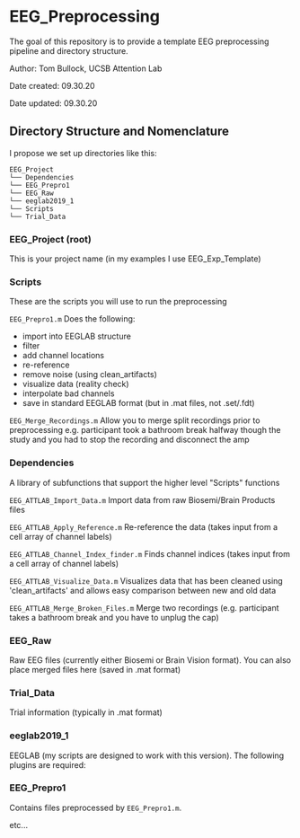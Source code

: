 # EEG_Preprocessing

The goal of this repository is to provide a template EEG preprocessing pipeline and directory structure.

Author: Tom Bullock, UCSB Attention Lab

Date created: 09.30.20

Date updated: 09.30.20

## Directory Structure and Nomenclature 

I propose we set up directories like this:
```
EEG_Project
└── Dependencies
└── EEG_Prepro1
└── EEG_Raw
└── eeglab2019_1
└── Scripts
└── Trial_Data
```

### EEG_Project (root)

This is your project name (in my examples I use EEG_Exp_Template)

### Scripts

These are the scripts you will use to run the preprocessing

`EEG_Prepro1.m` Does the following:

* import into EEGLAB structure
* filter
* add channel locations
* re-reference
* remove noise (using clean_artifacts)
* visualize data (reality check)
* interpolate bad channels
* save in standard EEGLAB format (but in .mat files, not .set/.fdt)

`EEG_Merge_Recordings.m` Allow you to merge split recordings prior to preprocessing e.g. participant took a bathroom break halfway though the study and you had to stop the recording and disconnect the amp

### Dependencies

A library of subfunctions that support the higher level "Scripts" functions

`EEG_ATTLAB_Import_Data.m` Import data from raw Biosemi/Brain Products files

`EEG_ATTLAB_Apply_Reference.m` Re-reference the data (takes input from a cell array of channel labels)

`EEG_ATTLAB_Channel_Index_finder.m` Finds channel indices (takes input from a cell array of channel labels)

`EEG_ATTLAB_Visualize_Data.m` Visualizes data that has been cleaned using 'clean_artifacts' and allows easy comparison between new and old data

`EEG_ATTLAB_Merge_Broken_Files.m` Merge two recordings (e.g. participant takes a bathroom break and you have to unplug the cap)

### EEG_Raw

Raw EEG files (currently either Biosemi or Brain Vision format).  You can also place merged files here (saved in .mat format)

### Trial_Data

Trial information (typically in .mat format)

### eeglab2019_1

EEGLAB (my scripts are designed to work with this version).  The following plugins are required:

### EEG_Prepro1

Contains files preprocessed by `EEG_Prepro1.m`.

etc...






